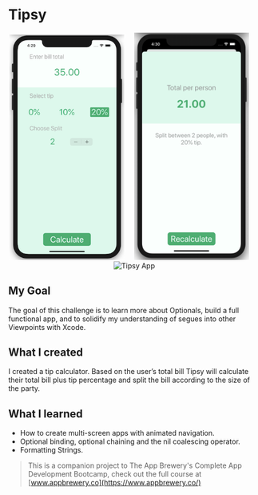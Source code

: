 
# Tipsy

<p align="center">
<img src="Documentation/Tipsy-Calculate.png" width="230"  title="Tipsy App">&nbsp;&nbsp;&nbsp;&nbsp;&nbsp;<img src="Documentation/Tipsy-Calculated.png" width="230" title="Tipsy App">&nbsp;&nbsp;&nbsp;&nbsp;&nbsp;<img src="Documentation/TipsyDemo.gif" width="226" title="Tipsy App">
</p>

## My Goal

The goal of this challenge is to learn more about Optionals, build a full functional app, and to solidify my understanding of segues into other Viewpoints with Xcode.

## What I created

I created a tip calculator. Based on the user’s total bill Tipsy will calculate their total bill plus tip percentage and split the bill according to the size of the party. 

## What I learned

* How to create multi-screen apps with animated navigation.
* Optional binding, optional chaining and the nil coalescing operator. 
* Formatting Strings.

>This is a companion project to The App Brewery's Complete App Development Bootcamp, check out the full course at [www.appbrewery.co](https://www.appbrewery.co/)

